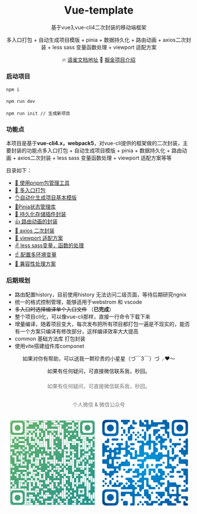 <h1 align="center" style='margin-top: -20px'>Vue-template</h1>
<p align="center">基于vue3,vue-cli4二次封装的移动端框架</p>
<p align="center">多入口打包 + 自动生成项目模版 + pinia + 数据持久化 + 路由动画 + axios二次封装 + less sass 变量函数处理 + viewport 适配方案</p>

<p align="center">
  🔥 <a href="https://www.yuque.com/docs/share/92b547ee-d40b-4e52-85ac-63395284c389">语雀文档地址</a>
  🌈 <a href="https://juejin.cn/post/7127130027992285197">掘金项目介绍</a>
</p>

<h3>启动项目</h3>

```
npm i

npm run dev

npm run init // 生成新项目
```

<h3>功能点</h3>

本项目是基于**vue-cli4.x，webpack5**，对vue-cli提供的框架做的二次封装，主要封装的功能点多入口打包 + 自动生成项目模版 + pinia + 数据持久化 + 路由动画 + axios二次封装 + less sass 变量函数处理 + viewport 适配方案等等

<span id="top" align="center">目录如下：</span>
- [💪 使用pnpm包管理工具](/page/pnpm.html)
- [👋 多入口打包](/page/pages.html)
- [👌自动化生成项目基本模版](/page/init.html)
- [🤘Pinia状态管理库](/page/pinia.html)
- [🤏 持久化存储插件封装](/page/piniaPlugin.html)
- [👍 路由动画的封装](/page/router.html)
- [🤝 axios 二次封装](/page/axios.html)
- [💪 viewport 适配方案](/page/viewport.html)
- [✌️ less sass变量，函数的处理](/page/less.html)
- [☝️ 配置多环境变量](/page/env.html)
- [👏 兼容性处理方案](/page/babel.html)



<h3>后期规划</h3>

-   路由配置history，目前使用history 无法访问二级页面，等待后期研究ngnix
-   统一的格式控制管理，能够适用于webstrom 和 vscode
-   ~~多入口时选择编译单个入口文件~~ （**已完成**）
-   整个项目cli化，可以像vue-cli那样，直接一行命令下载下来
-   增量编译，随着项目变大，每次发布把所有项目都打包一遍是不现实的，能否有一个方案只编译有修改部分，这样编译效率大大提高
-   common 基础方法库 打包封装
-   使用vite搭建组件库componet

<p align="center">如果对你有帮助，可以送我一颗珍贵的小星星（づ￣3￣）づ╭❤～</p>
<p align="center">如果有任何疑问，可直接微信联系我，秒回。</p>
<p align="center" style='line-height: 36px;font-weight: 500;color: #767676;'>如果有任何疑问，可直接微信联系我，秒回。</p>
<p align="center" style="line-height: 36px;font-weight: 500;color: #767676;
">个人微信 & 微信公众号</p>
<p style='display:flex;justify-content: center;align-items: center;flex-wrap: wrap'>
<img alt="logo" style='display:flex;text-align:left;width:50%' src="../image/wx.png">
<img alt="logo" style='display:flex;text-align:right;width:50%' src="../image/gzh.png">
</p>
